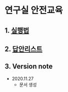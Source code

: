 연구실 안전교육
===

## 1. [실행법](document/실행법.md)
## 2. [답안리스트](document/답안리스트.md)
## 3. Version note
- 2020.11.27
  - 문서 생성

